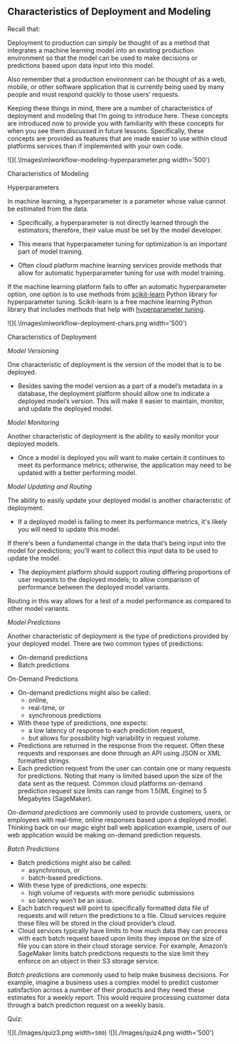 Characteristics of Deployment and Modeling
---

Recall that:
>
Deployment to production can simply be thought of as a method that integrates a machine learning model into an existing production environment so that the model can be used to make decisions or predictions based upon data input into this model.

>
Also remember that a production environment can be thought of as a web, mobile, or other software application that is currently being used by many people and must respond quickly to those users’ requests.

Keeping these things in mind, there are a number of characteristics of deployment and modeling that I’m going to introduce here. These concepts are introduced now to provide you with familiarity with these concepts for when you see them discussed in future lessons. Specifically, these concepts are provided as features that are made easier to use within cloud platforms services than if implemented with your own code.

![](.\Images\mlworkflow-modeling-hyperparameter.png width='500')

Characteristics of Modeling

Hyperparameters

In machine learning, a hyperparameter is a parameter whose value cannot be estimated from the data.

* Specifically, a hyperparameter is not directly learned through the estimators; therefore, their value must be set by the model developer.

* This means that hyperparameter tuning for optimization is an important part of model training.

* Often cloud platform machine learning services provide methods that allow for automatic hyperparameter tuning for use with model training.

If the machine learning platform fails to offer an automatic hyperparameter option, one option is to use methods from [scikit-learn](https://scikit-learn.org/stable/) Python library for hyperparameter tuning. Scikit-learn is a free machine learning Python library that includes methods that help with [hyperparameter tuning](https://scikit-learn.org/stable/modules/grid_search.html#).

![](.\Images\mlworkflow-deployment-chars.png width='500')

Characteristics of Deployment

*Model Versioning*

One characteristic of deployment is the version of the model that is to be deployed.

* Besides saving the model version as a part of a model’s metadata in a database, the deployment platform should allow one to indicate a deployed model’s version.
This will make it easier to maintain, monitor, and update the deployed model.

*Model Monitoring*

Another characteristic of deployment is the ability to easily monitor your deployed models.

* Once a model is deployed you will want to make certain it continues to meet its performance metrics; otherwise, the application may need to be updated with a better performing model.

*Model Updating and Routing*

The ability to easily update your deployed model is another characteristic of deployment.

* If a deployed model is failing to meet its performance metrics, it's likely you will need to update this model.

If there's been a fundamental change in the data that’s being input into the model for predictions; you'll want to collect this input data to be used to update the model.

* The deployment platform should support routing differing proportions of user requests to the deployed models; to allow comparison of performance between the deployed model variants.

Routing in this way allows for a test of a model performance as compared to other model variants.

*Model Predictions*

Another characteristic of deployment is the type of predictions provided by your deployed model. There are two common types of predictions:

* On-demand predictions
* Batch predictions

On-Demand Predictions
* On-demand predictions might also be called:
    * online,
    * real-time, or
    * synchronous predictions
* With these type of predictions, one expects:
    * a low latency of response to each prediction request,
    * but allows for possibility high variability in request volume.
* Predictions are returned in the response from the request. Often these requests and responses are done through an API using JSON or XML formatted strings.
* Each prediction request from the user can contain one or many requests for predictions. Noting that many is limited based upon the size of the data sent as the request. Common cloud platforms on-demand prediction request size limits can range from 1.5(ML Engine) to 5 Megabytes (SageMaker).

*On-demand predictions* are commonly used to provide customers, users, or employees with real-time, online responses based upon a deployed model. Thinking back on our magic eight ball web application example, users of our web application would be making on-demand prediction requests.

*Batch Predictions*

* Batch predictions might also be called:
    * asynchronous, or
    * batch-based predictions.
* With these type of predictions, one expects:
    * high volume of requests with more periodic submissions
    * so latency won’t be an issue.
* Each batch request will point to specifically formatted data file of requests and will return the predictions to a file. Cloud services require these files will be stored in the cloud provider’s cloud.
* Cloud services typically have limits to how much data they can process with each batch request based upon limits they impose on the size of file you can store in their cloud storage service. For example, Amazon’s SageMaker limits batch predictions requests to the size limit they enforce on an object in their S3 storage service.

*Batch predictions* are commonly used to help make business decisions. For example, imagine a business uses a complex model to predict customer satisfaction across a number of their products and they need these estimates for a weekly report. This would require processing customer data through a batch prediction request on a weekly basis.

Quiz:

![](./Images/quiz3.png width=`500`)
![](./Images/quiz4.png width='500')

